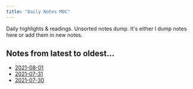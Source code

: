 ```yaml
---
title: "Daily Notes MOC"
---
```


Daily highlights & readings. Unsorted notes dump. It's either I dump notes here or add them in new notes.

## Notes from latest to oldest...
- [2021-08-01](private/daily/2021-08-01.md)
- [2021-07-31](private/daily/2021-07-31.md)
- [2021-07-30](private/daily/2021-07-30.md)
